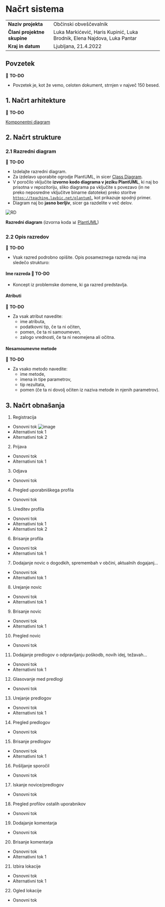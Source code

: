 # Načrt sistema

|                             |                                                                |
| :-------------------------- | :------------------------------------------------------------- |
| **Naziv projekta**          | Občinski obveščevalnik                                         |
| **Člani projektne skupine** | Luka Markićević, Haris Kupinić, Luka Brodnik, Elena Najdova, Luka Pantar |
| **Kraj in datum**           | Ljubljana, 21.4.2022                                   |

## Povzetek

:dart: **TO-DO**

- Povzetek je, kot že vemo, celoten dokument, strnjen v največ 150 besed.

## 1. Načrt arhitekture

:dart: **TO-DO**

[Komponentni diagram](https://teaching.lavbic.net/plantuml/png/VL9DRu904BtxApRS_GicJIHcvKDIQWys7bRPaf5bTmEL9ZN-zo8328FARUQzUU_j35OSCv5AvaIRbUyk7NQPCVPLbV80Mdo2_DtVwhCrXJXeA3E82lCDgaUqgU1u9zf29igaM5zdzMSx0-yzu7x8FUVcSFVmYXoKXcoFNTGZpLQLT2UX2FvtraAV88RoH-PDcZvBi5cwFhwr9eQDPpiLeLTRRLkFJdCdStMI5IIDdZP9BRRRXc_XchEOnnzkm7lPbJ6faYmGjcpOewso-NpnO0UJ3lAwX4_WFlCJV91wT2549ziT7XKfz2gJ6Pg3391NFFwTaFJYgYymd1rSQxHzHCd_G6gwgNy0)

## 2. Načrt strukture

### 2.1 Razredni diagram

:dart: **TO-DO**

- Izdelajte razredni diagram.
- Za izdelavo uporabite ogrodje PlantUML, in sicer [Class Diagram](https://plantuml.com/class-diagram).
- V poročilo vključite **izvorno kodo diagrama v jeziku PlantUML**, ki naj bo prisotna v repozitoriju, sliko diagrama pa vključite s povezavo (in ne preko neposredne vključitve binarne datoteke) preko storitve [`https://teaching.lavbic.net/plantuml`](https://teaching.lavbic.net/plantuml), kot prikazuje spodnji primer.
- Diagram naj bo **jasno berljiv**, sicer ga razdelite v več delov.

![RD](https://teaching.lavbic.net/plantuml/svg/TPDDRi8m48NtFiN8tK2heEOFQ1O8bRO7oBeR4xlWujYLROf4sxjtY0KaG3RHwFbblZVnPEuyitvRAoXVYDj8_SKigw5Ip3du8G1BLcrMrcmrNnXbBEpMqek3RYmNDcXt-Tlpz7M1AhFMx8AuLFWc-MirFRUg6eUtJ3iy4jgJjUG2Acah9GXPD7HQihqL768Ap44PDt4YvgrSRdrSm8Sop2FWmfu4UzAn9mKuhFIgfQLjBSB7GosyuImUD76H8BKV5ZYfKOBfQr8QI6c7b1N0cHTUrgAbvZsi9B1EyOR7iKwET33i7JKB0R9EWF6vnL6QzD2pmJKl3udIynZz_3pmymv_Uir_wk6FR_0dDxHfo9JTk17y-ZG62YQAi1YDxh4kqKZ12LpjR_KfzBkMUvXHWZj17uEbSH-iES75YgBV6TxZmN0ioLneZh_5Fm00)

**Razredni diagram** (izvorna koda :bar_chart: [PlantUML](../gradivo/plantuml/RD.puml))

### 2.2 Opis razredov

:dart: **TO-DO**

- Vsak razred podrobno opišite. Opis posameznega razreda naj ima sledečo strukturo:

#### Ime razreda :dart: **TO-DO**

- Koncept iz problemske domene, ki ga razred predstavlja.

#### Atributi

:dart: **TO-DO**

- Za vsak atribut navedite:
  - ime atributa,
  - podatkovni tip, če ta ni očiten,
  - pomen, če ta ni samoumeven,
  - zalogo vrednosti, če ta ni neomejena ali očitna.

#### Nesamoumevne metode

:dart: **TO-DO**

- Za vsako metodo navedite:
  - ime metode,
  - imena in tipe parametrov,
  - tip rezultata,
  - pomen (če ta ni dovolj očiten iz naziva metode in njenih parametrov).

## 3. Načrt obnašanja

1. Registracija
  - Osnovni tok
  ![image](https://teaching.lavbic.net/plantuml/png/bP5BJiD038RtEOLLDh10gAML489AW80D0bJe0Po9MqpIcU0uvN4R3iEzS992XzU2HH8f_ZxxzymTPmIp43GDJqbIvUnB55n0YYwVIwXzva8H15JGLrOYhn6LqGphGc_fIOyAdlk5bS7PYoIYq6cGuo0PoKdRB2si-m_WSs87FTwnKWo9XCV81uYA5JtKv1rTyCmUJ_6qZT7PyTxfoI_qDOgounAz_b_uDMxIhWAzInAQSwN2TcvGbq4mzPptuEW6fdquE6YvyJX9odLBw4qw2HtVst08gU0BkHvW1PEHMMap3-NPn2_Uz6C0GnwyIYX8EcjWbkj-_IbrvD18kpdMfdkp1ozHoT8c5dXxR07seUp3_Y7a1UUNU5ulqYWlRcwjfSaeiRoDD31fq4WIewl5OcEGMDR669gnsnYbq9A4hqE6cjDcsNvvA-Q63PTPuVvp6Op08MolCkpim8sYrfMTJuPjYzLAtoePVOaqQhbfl-MkqYLLoklhH0XGLoMzlNgE5-Ht)
  - Alternativni tok 1
  - Alternativni tok 2

2. Prijava
  - Osnovni tok
  - Alternativni tok 1

3. Odjava
  - Osnovni tok

4. Pregled uporabniškega profila
  - Osnovni tok

5. Ureditev profila
  - Osnovni tok
  - Alternativni tok 1
  - Alternativni tok 2

6. Brisanje profila
  - Osnovni tok
  - Alternativni tok 1

7. Dodajanje novic o dogodkih, spremembah v občini, aktualnih dogajanj...
  - Osnovni tok
  - Alternativni tok 1

8. Urejanje novic
  - Osnovni tok
  - Alternativni tok 1

9. Brisanje novic
  - Osnovni tok
  - Alternativni tok 1

10. Pregled novic
  - Osnovni tok

11. Dodajanje predlogov o odpravljanju poškodb, novih idej, težavah...
  - Osnovni tok
  - Alternativni tok 1

12. Glasovanje med predlogi
  - Osnovni tok

13. Urejanje predlogov
  - Osnovni tok
  - Alternativni tok 1

14. Pregled predlogov
  - Osnovni tok

15. Brisanje predlogov
  - Osnovni tok
  - Alternativni tok 1

16. Pošiljanje sporočil
  - Osnovni tok

17. Iskanje novice/predlogov
  - Osnovni tok

18. Pregled profilov ostalih uporabnikov
  - Osnovni tok

19. Dodajanje komentarja
  - Osnovni tok

20. Brisanje komentarja
  - Osnovni tok
  - Alternativni tok 1

21. Izbira lokacije
  - Osnovni tok
  - Alternativni tok 1

22. Ogled lokacije
  - Osnovni tok

